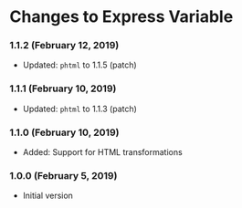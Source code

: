 # Changes to Express Variable

### 1.1.2 (February 12, 2019)

- Updated: `phtml` to 1.1.5 (patch)

### 1.1.1 (February 10, 2019)

- Updated: `phtml` to 1.1.3 (patch)

### 1.1.0 (February 10, 2019)

- Added: Support for HTML transformations

### 1.0.0 (February 5, 2019)

- Initial version

